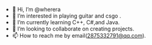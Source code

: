 - 👋 Hi, I’m @wherera
- 👀 I’m interested in playing guitar and csgo .
- 🌱 I’m currently learning C++, C#,and Java.
- 💞️ I’m looking to collaborate on creating projects.
- 📫 How to reach me by email(2875332791@qq.com).

<!---
wherera/wherera is a ✨ special ✨ repository because its `README.md` (this file) appears on your GitHub profile.
You can click the Preview link to take a look at your changes.
--->

